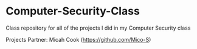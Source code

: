 # Computer-Security-Class
Class repository for all of the projects I did in my Computer Security class


Projects Partner: Micah Cook (https://github.com/Mico-S)
